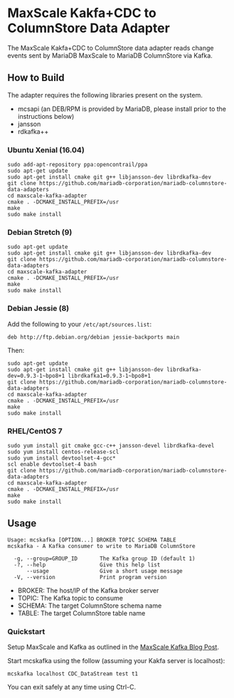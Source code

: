 # MaxScale Kakfa+CDC to ColumnStore Data Adapter

The MaxScale Kakfa+CDC to ColumnStore data adapter reads change events sent by MariaDB MaxScale to MariaDB ColumnStore via Kafka.

## How to Build

The adapter requires the following libraries present on the system.

* mcsapi (an DEB/RPM is provided by MariaDB, please install prior to the instructions below)
* jansson
* rdkafka++

### Ubuntu Xenial (16.04)

```
sudo add-apt-repository ppa:opencontrail/ppa
sudo apt-get update
sudo apt-get install cmake git g++ libjansson-dev librdkafka-dev
git clone https://github.com/mariadb-corporation/mariadb-columnstore-data-adapters
cd maxscale-kafka-adapter
cmake . -DCMAKE_INSTALL_PREFIX=/usr
make
sudo make install
```

### Debian Stretch (9)

```
sudo apt-get update
sudo apt-get install cmake git g++ libjansson-dev librdkafka-dev
git clone https://github.com/mariadb-corporation/mariadb-columnstore-data-adapters
cd maxscale-kafka-adapter
cmake . -DCMAKE_INSTALL_PREFIX=/usr
make
sudo make install
```

### Debian Jessie (8)

Add the following to your `/etc/apt/sources.list`:

```
deb http://ftp.debian.org/debian jessie-backports main
```

Then:

```
sudo apt-get update
sudo apt-get install cmake git g++ libjansson-dev librdkafka-dev=0.9.3-1~bpo8+1 librdkafka1=0.9.3-1~bpo8+1
git clone https://github.com/mariadb-corporation/mariadb-columnstore-data-adapters
cd maxscale-kafka-adapter
cmake . -DCMAKE_INSTALL_PREFIX=/usr
make
sudo make install
```

### RHEL/CentOS 7

```
sudo yum install git cmake gcc-c++ jansson-devel librdkafka-devel
sudo yum install centos-release-scl
sudo yum install devtoolset-4-gcc*
scl enable devtoolset-4 bash
git clone https://github.com/mariadb-corporation/mariadb-columnstore-data-adapters
cd maxscale-kafka-adapter
cmake . -DCMAKE_INSTALL_PREFIX=/usr
make
sudo make install
```

## Usage

```
Usage: mcskafka [OPTION...] BROKER TOPIC SCHEMA TABLE
mcskafka - A Kafka consumer to write to MariaDB ColumnStore

  -g, --group=GROUP_ID       The Kafka group ID (default 1)
  -?, --help                 Give this help list
      --usage                Give a short usage message
  -V, --version              Print program version
```

* BROKER: The host/IP of the Kafka broker server
* TOPIC: The Kafka topic to consume
* SCHEMA: The target ColumnStore schema name
* TABLE: The target ColumnStore table name

### Quickstart

Setup MaxScale and Kafka as outlined in the [MaxScale Kafka Blog Post](https://mariadb.com/resources/blog/real-time-data-streaming-kafka-maxscale-cdc).

Start mcskafka using the follow (assuming your Kakfa server is localhost):

```
mcskafka localhost CDC_DataStream test t1
```

You can exit safely at any time using Ctrl-C.
